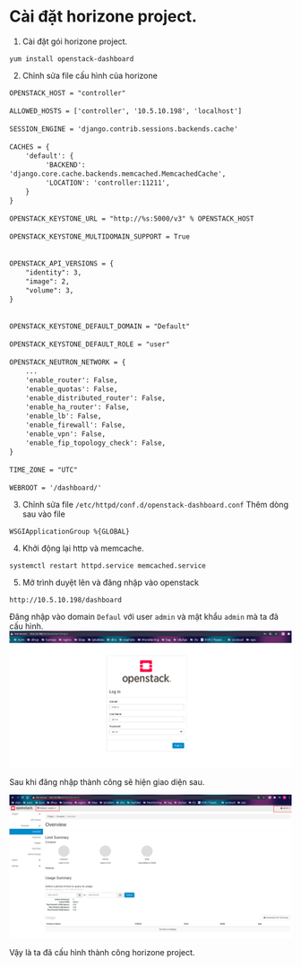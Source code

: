 # Cài đặt horizone project.

1. Cài đặt gói horizone project.

```
yum install openstack-dashboard
```

2. Chỉnh sửa file cấu hình của horizone

```
OPENSTACK_HOST = "controller"

ALLOWED_HOSTS = ['controller', '10.5.10.198', 'localhost']

SESSION_ENGINE = 'django.contrib.sessions.backends.cache'

CACHES = {
    'default': {
         'BACKEND': 'django.core.cache.backends.memcached.MemcachedCache',
         'LOCATION': 'controller:11211',
    }
}

OPENSTACK_KEYSTONE_URL = "http://%s:5000/v3" % OPENSTACK_HOST

OPENSTACK_KEYSTONE_MULTIDOMAIN_SUPPORT = True


OPENSTACK_API_VERSIONS = {
    "identity": 3,
    "image": 2,
    "volume": 3,
}


OPENSTACK_KEYSTONE_DEFAULT_DOMAIN = "Default"

OPENSTACK_KEYSTONE_DEFAULT_ROLE = "user"

OPENSTACK_NEUTRON_NETWORK = {
    ...
    'enable_router': False,
    'enable_quotas': False,
    'enable_distributed_router': False,
    'enable_ha_router': False,
    'enable_lb': False,
    'enable_firewall': False,
    'enable_vpn': False,
    'enable_fip_topology_check': False,
}

TIME_ZONE = "UTC"

WEBROOT = '/dashboard/'

```

3. Chỉnh sửa  file `/etc/httpd/conf.d/openstack-dashboard.conf`
Thêm dòng sau vào file 
```
WSGIApplicationGroup %{GLOBAL}
```
4. Khởi động lại http và memcache.
```
systemctl restart httpd.service memcached.service
```

5. Mở trình duyệt lên và đăng nhập vào openstack
```
http://10.5.10.198/dashboard
```

Đăng nhập vào domain `Defaul` với user `admin` và mật khẩu `admin` mà ta đã cấu hình.
![](nv-img/dashboard.png)


Sau khi đăng nhập thành công sẽ hiện giao diện sau.

![](nv-img/dashbroad-2.png)

Vậy là ta đã cấu hình thành công horizone project.